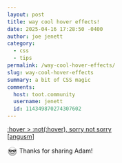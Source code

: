```yaml
---
layout: post
title: way cool hover effects!
date: 2025-04-16 17:28:50 -0400
author: joe jenett
category:
  - css
  - tips
permalink: /way-cool-hover-effects/
slug: way-cool-hover-effects
summary: a bit of CSS magic
comments:
  host: toot.community
  username: jenett
  id: 114349870274307602
---
```

<a class="u-in-reply-to" title="by Adam Argyle" href="https://nerdy.dev/hover-not-hover-sorry-not-sorry">:hover > :not(:hover), sorry not sorry</a><br>[<a title="source" href="https://pinboard.in/u:angusm">angusm</a>]

<img title="linkguy" src="/images/elguy.png" alt="" width="24" style="vertical-align:middle;"> Thanks for sharing Adam!

<a href="https://brid.gy/publish/mastodon"></a>